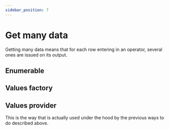 ```yaml
---
sidebar_position: 7
---
```


# Get many data

Getting many data means that for each row entering in an operator, several ones are issued on its output.

## Enumerable

## Values factory

## Values provider

This is the way that is actually used under the hood by the previous ways to do described above.
